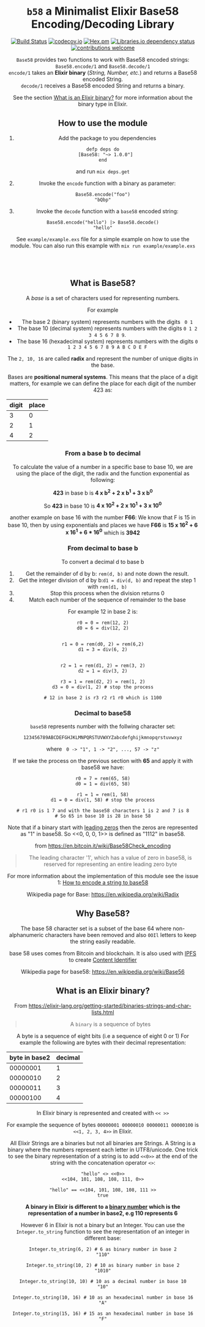 <div align="center">

# `b58` a Minimalist Elixir Base58 Encoding/Decoding Library

[![Build Status](https://img.shields.io/travis/dwyl/base58/master.svg?style=flat-square)](https://travis-ci.org/dwyl/base58)
[![codecov.io](https://img.shields.io/codecov/c/github/dwyl/base58/master.svg?style=flat-square)](http://codecov.io/github/dwyl/base58?branch=master)
[![Hex.pm](https://img.shields.io/hexpm/v/base58?color=brightgreen&style=flat-square)](https://hex.pm/packages/base58)
[![Libraries.io dependency status](https://img.shields.io/librariesio/release/hex/base58?logoColor=brightgreen&style=flat-square)](https://libraries.io/hex/base58)
[![contributions welcome](https://img.shields.io/badge/contributions-welcome-brightgreen.svg?style=flat-square)](https://github.com/dwyl/base58/issues)
<!--
[![HitCount](http://hits.dwyl.io/dwyl/base58.svg)](http://hits.dwyl.io/dwyl/base58)
<!-- uncomment when service is working ...
[![Inline docs](http://inch-ci.org/github/dwyl/base58.svg?branch=master&style=flat-square)](http://inch-ci.org/github/dwyl/base58)
-->

`Base58` provides two functions to
work with Base58 encoded strings: `Base58.encode/1` and `Base58.decode/1`  <br />
`encode/1` takes an **Elixir binary** (_String, Number, etc._)
and returns a Base58 encoded String. <br />
`decode/1` receives a Base58 encoded String and returns a binary.

See the section [What is an Elixir binary?](#what-is-an-elixir-binary) for more information about the binary type in Elixir.

## How to use the module

1. Add the package to you dependencies

  ```
  defp deps do
    [Base58: "~> 1.0.0"]
  end
  ```

and run `mix deps.get`

2. Invoke the `encode` function with a binary as parameter:

 ```
 Base58.encode("foo")
 "bQbp"
 ```

3. Invoke the `decode` function with a `base58` encoded string:

```
Base58.encode("hello") |> Base58.decode()
"hello"
```


 See `example/example.exs` file for a simple example on how to use the module.
 You can also run this example with `mix run example/example.exs`

<br /> <br />

## What is Base58?

A *base* is a set of characters used for representing numbers.

For example
- The base 2 (binary system) represents numbers with the digits ` 0 1`
- The base 10 (decimal system) represents numbers with the digits `0 1 2 3 4 5 6 7 8 9`.
- The base 16 (hexadecimal system) represents numbers with the digits `0 1 2 3 4 5 6 7 8 9 A B C D E F`


The `2, 10, 16` are called **radix** and represent the number of unique digits in the base.

Bases are **positional numeral systems**. This means that the place of a digit matters,
for example we can define the place for each digit of the number 423 as:

| digit | place|
| --    | -- |
| 3  | 0  |
| 2  | 1  |
| 4  | 2  |


### From a base b to decimal

To calculate the value of a number in a specific base to base 10, we are using
the place of the digit, the radix and the function exponential as following:

**423** in base b is **4 x b<sup>2</sup> + 2 x b<sup>1</sup> + 3 x b<sup>0</sup>**

So **423** in base 10 is **4 x 10<sup>2</sup> + 2 x 10<sup>1</sup> + 3 x 10<sup>0</sup>**

another example on base 16 with the number **F66**:
We know that F is 15 in base 10, then by using exponentials and places we have
**F66** is **15 x 16<sup>2</sup> + 6 x 16<sup>1</sup> + 6 * 16<sup>0</sup>** which is
**3942**

### From decimal to base b

To convert a decimal d to base b
1. Get the remainder of d by b: `rem(d, b)` and note down the result.
2. Get the integer division of d by b:`d1 = div(d, b)` and repeat the step 1 with `rem(d1, b)`
3. Stop this process when the division returns 0
4. Match each number of the sequence of remainder to the base

For example 12 in base 2 is:

```
r0 = 0 = rem(12, 2)
d0 = 6 = div(12, 2)


r1 = 0 = rem(d0, 2) = rem(6,2)
d1 = 3 = div(6, 2)


r2 = 1 = rem(d1, 2) = rem(3, 2)
d2 = 1 = div(3, 2)

r3 = 1 = rem(d2, 2) = rem(1, 2)
d3 = 0 = div(1, 2) # stop the process

# 12 in base 2 is r3 r2 r1 r0 which is 1100
```

### Decimal to base58

`base58` represents number with the follwing character set:

`123456789ABCDEFGHJKLMNPQRSTUVWXYZabcdefghijkmnopqrstuvwxyz`

where
` 0 -> "1", 1 -> "2", ..., 57 -> "z"`

If we take the process on the previous section with **65** and apply it with base58 we have:

```
r0 = 7 = rem(65, 58)
d0 = 1 = div(65, 58)

r1 = 1 = rem(1, 58)
d1 = 0 = div(1, 58) # stop the process

# r1 r0 is 1 7 and with the base58 characters 1 is 2 and 7 is 8
# So 65 in base 10 is 28 in base 58
```

Note that if a binary start with [leading zeros](https://en.wikipedia.org/wiki/Leading_zero) then
the zeros are represented as "1" in base58.
So <<0, 0, 0, 1>> is defined as "1112" in base58.

from https://en.bitcoin.it/wiki/Base58Check_encoding

> The leading character '1', which has a value of zero in base58, is reserved for representing an entire leading zero byte

For more information about the implementation of this module see the issue 1:
[How to encode a string to base58](https://github.com/dwyl/base58encode/issues/1)

Wikipedia page for Base:
https://en.wikipedia.org/wiki/Radix

## Why Base58?

The base 58 character set is a subset of the base 64 where non-alphanumeric characters
have been removed and also `0OIl` letters to keep the string easily readable.

base 58 uses comes from Bitcoin and blockchain. It is also used with [IPFS](https://ipfs.io/)
to create [Content Identifier](https://github.com/dwyl/cid/)

Wikipedia page for base58:
https://en.wikipedia.org/wiki/Base56

## What is an Elixir binary?

From https://elixir-lang.org/getting-started/binaries-strings-and-char-lists.html
> A `binary` is a sequence of bytes

A byte is a sequence of eight bits (i.e a sequence of eight 0 or 1)
For example the following are bytes with their decimal representation:

| byte in base2 | decimal|
| -- | -- |
| 00000001 | 1 |
| 00000010 | 2 |
| 00000011 | 3 |
| 00000100 | 4 |

In Elixir binary is represented and created with `<< >>`

For example the sequence of bytes `00000001 00000010 00000011 00000100`
is `<<1, 2, 3, 4>>` in Elixir.

All Elixir Strings are a binaries but not all binaries are Strings.
A String is a binary where the numbers represent each letter in UTF8/unicode.
One trick to see the binary representation of a string is to add `<<0>>` at the end of the string with the concatenation operator `<>`:

```
"hello" <> <<0>>
<<104, 101, 108, 108, 111, 0>>

"hello" == <<104, 101, 108, 108, 111 >>
true
```

**A binary in Elixir is different to a [binary number](https://en.wikipedia.org/wiki/Binary_number) which is the representation of a number in base2, e.g 110 represents 6**

However 6 in Elixir is not a binary but an Integer.
You can use the `Integer.to_string` function to see the representation of an integer in different base:

```
Integer.to_string(6, 2) # 6 as binary number in base 2
"110"

Integer.to_string(10, 2) # 10 as binary number in base 2
"1010"

Integer.to_string(10, 10) # 10 as a decimal number in base 10
"10"

Integer.to_string(10, 16) # 10 as an hexadecimal number in base 16
"A"

Integer.to_string(15, 16) # 15 as an hexadecimal number in base 16
"F"
```
